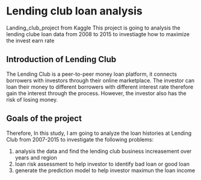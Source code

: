 # Lending club loan analysis
Landing_club_project from Kaggle
 This project is going to analysis the lending clube loan data from 2008 to 2015 to investiagte how to maximize the invest earn rate
 
## Introduction of Lending Club

  The Lending Club is a peer-to-peer money loan platform, it connects borrowers with investors through their online marketplace. The investor can loan their money to different borrowers with different interest rate therefore gain the interest through the process. However, the investor also has the risk of losing money. 

## Goals of the project
  Therefore, In this study, I am going to analyze the loan histories at Lending Club from 2007-2015 to investigate the following problems:
  1. analysis the data and find the lending club business increasement over years and region 
  1. loan risk assessment to help investor to identify bad loan or good loan
  2. generate the prediction model to help investor maximun the loan income

